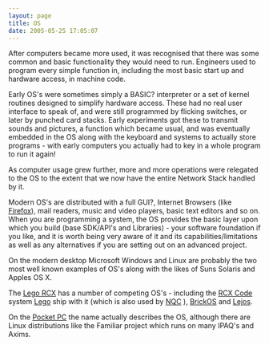```yaml
---
layout: page
title: OS
date: 2005-05-25 17:05:07
---
```

<p>After computers became more used, it was recognised that there was some common and basic functionality they would need to run. Engineers used to program every simple function in, including the most basic start up and hardware access, in machine code.
</p>
<p>Early OS's were sometimes simply a BASIC<a class="wiki wikinew for-review" title="Create page: BASIC">?</a> interpreter or a set of kernel routines designed to simplify hardware access. These had no real user interface to speak of, and were still programmed by flicking switches, or later by punched card stacks. Early experiments got these to transmit sounds and pictures, a function which became usual, and was eventually embedded in the OS along with the keyboard and systems to actually store programs - with early computers you actually had to key in a whole program to run it again!
</p>
<p>As computer usage grew further, more and more operations were relegated to the OS to the extent that we now have the entire Network Stack handled by it.
</p>
<p>Modern OS's are distributed with a full GUI<a class="wiki wikinew for-review" title="Create page: GUI">?</a>, Internet Browsers (like <a  href="http://getfirefox.org" rel="external" target="_blank">Firefox</a>), mail readers, music and video players, basic text editors and so on. When you are programming a system, the OS provides the basic layer upon which you build (base SDK/API's and Libraries) - your software foundation if you like, and it is worth being very aware of it and its capabilities/limitations as well as any alternatives if you are setting out on an advanced project.
</p>
<p>On the modern desktop Microsoft Windows and Linux are probably the two most well known examples of OS's along with the likes of Suns Solaris and Apples OS X.
</p>
<p>The <a class="wiki" href="/wiki/lego_rcx.html" title="The Lego RCX">Lego RCX</a> has a number of competing OS's - including the <a class="wiki" href="/wiki/rcx_code.html" title="Lego's own simple programming language">RCX Code</a> system <a class="wiki" href="/wiki/lego.html" title="The best known construction toy">Lego</a> ship with it (which is also used by <a class="wiki" href="/wiki/nqc.html" title="Not Quite C - A Lego PBrick Programming Language">NQC</a> ), <a class="wiki" href="/wiki/brickos.html" title="An entire Embedded OS for the RCX">BrickOS</a> and <a class="wiki" href="/wiki/lejos.html" title="A Java Based Lego RCX OS">Lejos</a>.
</p>
<p>On the <a class="wiki" href="/wiki/pocket_pc.html" title="Pocket PC">Pocket PC</a> the name actually describes the OS, although there are Linux distributions like the Familiar project which runs on many IPAQ's and Axims.
</p>
